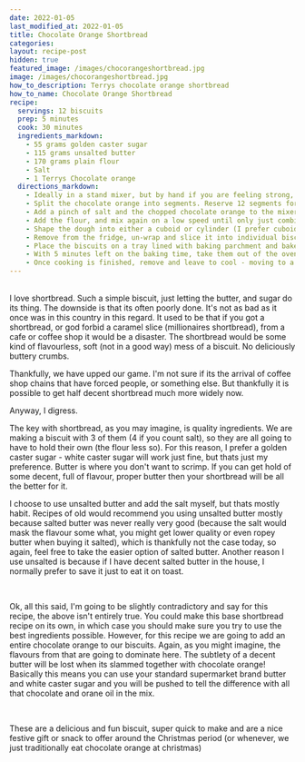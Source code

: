 ```yaml
---
date: 2022-01-05
last_modified_at: 2022-01-05
title: Chocolate Orange Shortbread
categories:
layout: recipe-post
hidden: true
featured_image: /images/chocorangeshortbread.jpg
image: /images/chocorangeshortbread.jpg
how_to_description: Terrys chocolate orange shortbread
how_to_name: Chocolate Orange Shortbread
recipe:
  servings: 12 biscuits
  prep: 5 minutes
  cook: 30 minutes
  ingredients_markdown:
    - 55 grams golden caster sugar
    - 115 grams unsalted butter
    - 170 grams plain flour
    - Salt
    - 1 Terrys Chocolate orange
  directions_markdown:
    - Ideally in a stand mixer, but by hand if you are feeling strong, cream the butter and sugar. This will take a few minutes in a stand mixer. It should turn a lighter colour and be a noticeably different consistency.
    - Split the chocolate orange into segments. Reserve 12 segments for the biscuits, the rest of them can be roughly chopped
    - Add a pinch of salt and the chopped chocolate orange to the mixer and mix on a low speed until combined and mixed through (if you mix too long, the chocolate will get crushed)
    - Add the flour, and mix again on a low speed until only just combined, be careful not to over mix.
    - Shape the dough into either a cuboid or cylinder (I prefer cuboid, so its easy to cut rectangular biscuits - note we will put chocolate orange slices on top of the biscuits so make sure the rectangular shape is big enough to handle the slice) and wrap in cling film (plastic wrap). At this point I normally wrap the dough, and gently tap it on a work surface to square of the sides of the dough. Put it in the fridge and let it set for at least 30 minutes (longer is fine).
    - Remove from the fridge, un-wrap and slice it into individual biscuits about 2cm thick (you are looking to get 12 biscuits out of your bar of dough)
    - Place the biscuits on a tray lined with baking parchment and bake at 140C Fan oven (160C non-fan) for 30 minutes
    - With 5 minutes left on the baking time, take them out of the oven and gently lay a Terrys chocolate orange segment on top of each one, and return the biscuits to the oven (this final 5 minutes will give them a chance to melt enough to attach to the biscuits, but still keep their shape)
    - Once cooking is finished, remove and leave to cool - moving to a cooling rack after 10 minutes
---
```

<br>
I love shortbread. Such a simple biscuit, just letting the butter, and sugar do its thing. The downside is that its often poorly done. It's not as bad as it once was in this country in this regard. It used to be that if you got a shortbread, or god forbid a caramel slice (millionaires shortbread), from a cafe or coffee shop it would be a disaster. The shortbread would be some kind of flavourless, soft (not in a good way) mess of a biscuit. No deliciously buttery crumbs.

Thankfully, we have upped our game. I'm not sure if its the arrival of coffee shop chains that have forced people, or something else. But thankfully it is possible to get half decent shortbread much more widely now.

Anyway, I digress.

The key with shortbread, as you may imagine, is quality ingredients. We are making a biscuit with 3 of them (4 if you count salt), so they are all going to have to hold their own (the flour less so). For this reason, I prefer a golden caster sugar - white caster sugar will work just fine, but thats just my preference. Butter is where you don't want to scrimp. If you can get hold of some decent, full of flavour, proper butter then your shortbread will be all the better for it.

I choose to use unsalted butter and add the salt myself, but thats mostly habit. Recipes of old would recommend you using unsalted butter mostly because salted butter was never really very good (because the salt would mask the flavour some what, you might get lower quality or even ropey butter when buying it salted), which is thankfully not the case today, so again, feel free to take the easier option of salted butter. Another reason I use unsalted is because if I have decent salted butter in the house, I normally prefer to save it just to eat it on toast.

<br>

Ok, all this said, I'm going to be slightly contradictory and say for this recipe, the above isn't entirely true. You could make this base shortbread recipe on its own, in which case you should make sure you try to use the best ingredients possible. However, for this recipe we are going to add an entire chocolate orange to our biscuits. Again, as you might imagine, the flavours from that are going to dominate here. The subtlety of a decent butter will be lost when its slammed together with chocolate orange! Basically this means you can use your standard supermarket brand butter and white caster sugar and you will be pushed to tell the difference with all that chocolate and orane oil in the mix.

<br>

These are a delicious and fun biscuit, super quick to make and are a nice festive gift or snack to offer around the Christmas period (or whenever, we just traditionally eat chocolate orange at christmas)

<br>
<br>
